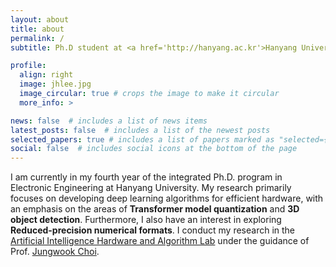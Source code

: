 ```yaml
---
layout: about
title: about
permalink: /
subtitle: Ph.D student at <a href='http://hanyang.ac.kr'>Hanyang University</a>, Seoul, Korea.

profile:
  align: right
  image: jhlee.jpg
  image_circular: true # crops the image to make it circular
  more_info: >

news: false  # includes a list of news items
latest_posts: false  # includes a list of the newest posts
selected_papers: true # includes a list of papers marked as "selected={true}"
social: false  # includes social icons at the bottom of the page
---
```


I am currently in my fourth year of the integrated Ph.D. program in Electronic Engineering at Hanyang University. My research primarily focuses on developing deep learning algorithms for efficient hardware, with an emphasis on the areas of **Transformer model quantization** and **3D object detection**. Furthermore, I also have an interest in exploring **Reduced-precision numerical formats**. I conduct my research in the [Artificial Intelligence Hardware and Algorithm Lab](https://sites.google.com/view/aihalab) under the guidance of Prof. [Jungwook Choi](https://scholar.google.co.kr/citations?user=YPT98zwAAAAJ&hl=en).
